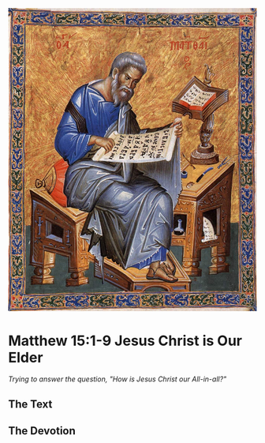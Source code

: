 <img class="intro-right" src="../images/art-matthew.jpg">

# Matthew 15:1-9 Jesus Christ is Our Elder

*Trying to answer the question, "How is Jesus Christ our All-in-all?"*

## The Text

## The Devotion